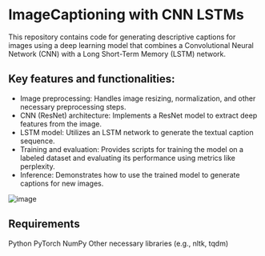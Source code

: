 # ImageCaptioning with CNN LSTMs
This repository contains code for generating descriptive captions for images using a deep learning model that combines a Convolutional Neural Network (CNN) with a Long Short-Term Memory (LSTM) network.

## Key features and functionalities:

* Image preprocessing: Handles image resizing, normalization, and other necessary preprocessing steps.
* CNN (ResNet) architecture: Implements a ResNet model to extract deep features from the image.
* LSTM model: Utilizes an LSTM network to generate the textual caption sequence.
* Training and evaluation: Provides scripts for training the model on a labeled dataset and evaluating its performance using metrics like perplexity.
* Inference: Demonstrates how to use the trained model to generate captions for new images.

![image](https://github.com/user-attachments/assets/ac08d163-d32e-4d65-aa03-f4fea3c03fdb)

## Requirements 

Python
PyTorch 
NumPy
Other necessary libraries (e.g., nltk, tqdm)
